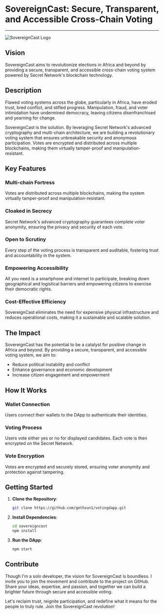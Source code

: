 
# SovereignCast: Secure, Transparent, and Accessible Cross-Chain Voting

---

![SovereignCast Logo](logo.png)

## Vision
SovereignCast aims to revolutionize elections in Africa and beyond by providing a secure, transparent, and accessible cross-chain voting system powered by Secret Network's blockchain technology.

## Description
Flawed voting systems across the globe, particularly in Africa, have eroded trust, bred conflict, and stifled progress. Manipulation, fraud, and voter intimidation have undermined democracy, leaving citizens disenfranchised and yearning for change.

SovereignCast is the solution. By leveraging Secret Network's advanced cryptography and multi-chain architecture, we are building a revolutionary voting system that ensures unbreakable security and anonymous participation. Votes are encrypted and distributed across multiple blockchains, making them virtually tamper-proof and manipulation-resistant.

## Key Features

### Multi-chain Fortress
Votes are distributed across multiple blockchains, making the system virtually tamper-proof and manipulation-resistant.

### Cloaked in Secrecy
Secret Network's advanced cryptography guarantees complete voter anonymity, ensuring the privacy and security of each vote.

### Open to Scrutiny
Every step of the voting process is transparent and auditable, fostering trust and accountability in the system.

### Empowering Accessibility
All you need is a smartphone and internet to participate, breaking down geographical and logistical barriers and empowering citizens to exercise their democratic rights.

### Cost-Effective Efficiency
SovereignCast eliminates the need for expensive physical infrastructure and reduces operational costs, making it a sustainable and scalable solution.

## The Impact
SovereignCast has the potential to be a catalyst for positive change in Africa and beyond. By providing a secure, transparent, and accessible voting system, we aim to:

- Reduce political instability and conflict
- Enhance governance and economic development
- Increase citizen engagement and empowerment

## How It Works

### Wallet Connection
Users connect their wallets to the DApp to authenticate their identities.

### Voting Process
Users vote either yes or no for displayed candidates. Each vote is then encrypted on the Secret Network.

### Vote Encryption
Votes are encrypted and securely stored, ensuring voter anonymity and protection against tampering.

## Getting Started

1. **Clone the Repository**:
   ```bash
   git clone https://github.com/gethsun1/votingdapp.git
   ```
2. **Install Dependencies**:
   ```bash
   cd sovereigncast
   npm install
   ```
3. **Run the DApp**:
   ```bash
   npm start
   ```

## Contribute
Though I'm a solo developer, the vision for SovereignCast is boundless. I invite you to join the movement and contribute to the project on GitHub. Share your ideas, expertise, and passion, and together we can build a brighter future through secure and accessible voting.

Let's reclaim trust, reignite participation, and redefine what it means for the people to truly rule. Join the SovereignCast revolution!
```